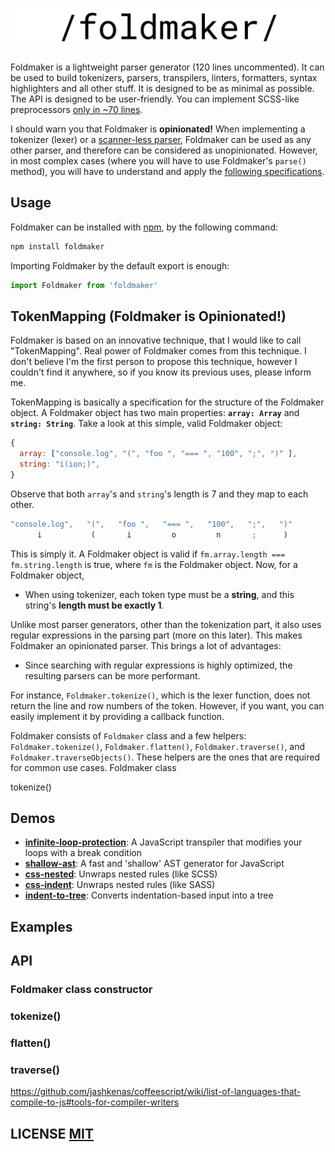 # ![](logo.png)
Foldmaker is a lightweight parser generator (120 lines uncommented). It can be used to build tokenizers, parsers, transpilers, linters, formatters, syntax highlighters and all other stuff. It is designed to be as minimal as possible. The API is designed to be user-friendly. You can implement SCSS-like preprocessors [only in ~70 lines](https://github.com/foldmaker/css-nested). 

I should warn you that Foldmaker is **opinionated!** When implementing a tokenizer (lexer) or a [scanner-less parser](https://en.wikipedia.org/wiki/Scannerless_parsing), Foldmaker can be used as any other parser, and therefore can be considered as unopinionated. However, in most complex cases (where you will have to use Foldmaker's `parse()` method), you will have to understand and apply the [following specifications](#tokenmapping-foldmaker-is-opinionated).

## Usage

Foldmaker can be installed with [npm](https://docs.npmjs.com/getting-started/what-is-npm), by the following command:

```sh
npm install foldmaker
```
Importing Foldmaker by the default export is enough:

```js
import Foldmaker from 'foldmaker'
```

## TokenMapping (Foldmaker is Opinionated!)
Foldmaker is based on an innovative technique, that I would like to call "TokenMapping". Real power of Foldmaker comes from this technique. I don't believe I'm the first person to propose this technique, however I couldn't find it anywhere, so if you know its previous uses, please inform me.

TokenMapping is basically a specification for the structure of the Foldmaker object. A Foldmaker object has two main properties: 
**`array: Array`** and **`string: String`**. Take a look at this simple, valid Foldmaker object:
```js
{
  array: ["console.log", "(", "foo ", "=== ", "100", ";", ")" ],
  string: "i(ion;)",
}
```
Observe that both `array`'s and `string`'s length is 7 and they map to each other.
```js
"console.log",   "(",   "foo ",   "=== ",   "100",   ";",   ")"
      i           (       i         o         n       ;      ) 
```
This is simply it. A Foldmaker object is valid if `fm.array.length === fm.string.length` is true, where `fm` is the Foldmaker object. Now, for a Foldmaker object, 

- When using tokenizer, each token type must be a **string**, and this string's **length must be exactly 1**.


Unlike most parser generators, other than the tokenization part, it also uses regular expressions in the parsing part (more on this later). This makes Foldmaker an opinionated parser. This brings a lot of advantages: 
- Since searching with regular expressions is highly optimized, the resulting parsers can be more performant.





 For instance, `Foldmaker.tokenize()`, which is the lexer function, does not return the line and row numbers of the token. However, if you want, you can easily implement it by providing a callback function.


Foldmaker consists of `Foldmaker` class and a few helpers: `Foldmaker.tokenize()`, `Foldmaker.flatten()`, `Foldmaker.traverse()`, and `Foldmaker.traverseObjects()`. These helpers are the ones that are required for common use cases. Foldmaker class

tokenize()

## Demos

- **[infinite-loop-protection](https://github.com/foldmaker/infinite-loop-protection)**: A JavaScript transpiler that modifies your loops with a break condition
- **[shallow-ast](https://github.com/foldmaker/shallow-ast)**: A fast and 'shallow' AST generator for JavaScript
- **[css-nested](https://github.com/foldmaker/css-nested)**: Unwraps nested rules (like SCSS)
- **[css-indent](https://github.com/foldmaker/css-indent)**: Unwraps nested rules (like SASS)
- **[indent-to-tree](https://github.com/foldmaker/indent-to-tree)**: Converts indentation-based input into a tree


## Examples
## API

### Foldmaker class constructor
### tokenize()
### flatten()
### traverse()

https://github.com/jashkenas/coffeescript/wiki/list-of-languages-that-compile-to-js#tools-for-compiler-writers

## LICENSE [MIT](LICENSE)
